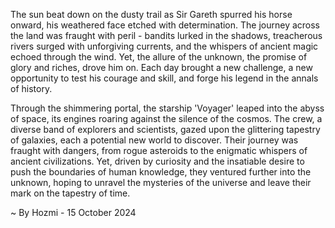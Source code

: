 
The sun beat down on the dusty trail as Sir Gareth spurred his horse onward, his weathered face etched with determination. The journey across the land was fraught with peril - bandits lurked in the shadows, treacherous rivers surged with unforgiving currents, and the whispers of ancient magic echoed through the wind. Yet, the allure of the unknown, the promise of glory and riches, drove him on. Each day brought a new challenge, a new opportunity to test his courage and skill, and forge his legend in the annals of history. 

Through the shimmering portal, the starship 'Voyager' leaped into the abyss of space, its engines roaring against the silence of the cosmos. The crew, a diverse band of explorers and scientists, gazed upon the glittering tapestry of galaxies, each a potential new world to discover. Their journey was fraught with dangers, from rogue asteroids to the enigmatic whispers of ancient civilizations. Yet, driven by curiosity and the insatiable desire to push the boundaries of human knowledge, they ventured further into the unknown, hoping to unravel the mysteries of the universe and leave their mark on the tapestry of time. 

~ By Hozmi - 15 October 2024
